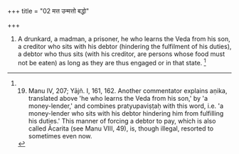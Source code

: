+++
title = "02 मत्त उन्मत्तो बद्धो"

+++
1. A drunkard, a madman, a prisoner, he who learns the Veda from his son, a creditor who sits with his debtor (hindering the fulfilment of his duties), a debtor who thus sits (with his creditor, are persons whose food must not be eaten) as long as they are thus engaged or in that state. [^1] 


[^1]:  19. Manu IV, 207; Yājñ. I, 161, 162. Another commentator explains aṇika, translated above 'he who learns the Veda from his son,' by 'a money-lender,' and combines pratyupaviṣṭaḥ with this word, i.e. 'a money-lender who sits with his debtor hindering him from fulfilling his duties.' This manner of forcing a debtor to pay, which is also called Ācarita (see Manu VIII, 49), is, though illegal, resorted to sometimes even now.
